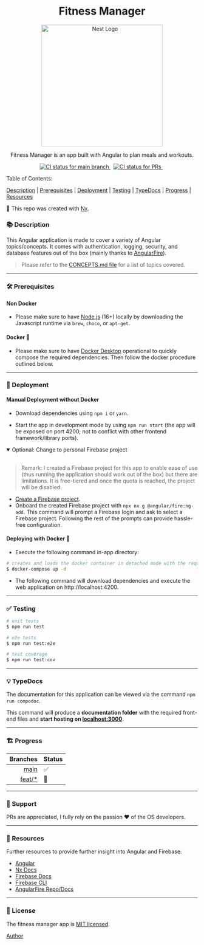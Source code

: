 <h1 align="center">Fitness Manager</h1>

<p align="center">
  <a href="https://angular.io/" target="blank"><img src="https://angular.io/assets/images/logos/angular/angular.svg" width="320" alt="Nest Logo" /></a>
</p>

<p align="center">Fitness Manager is an app built with Angular to plan meals and workouts.
</p>

<p align="center">
  <a href="https://github.com/msanvarov/fitness-manager/actions/workflows/firebase-hosting-merge.yml">
    <img src="https://github.com/msanvarov/fitness-manager/actions/workflows/firebase-hosting-merge.yml/badge.svg" alt="CI status for main branch" />
  </a>&nbsp;
  <a href="https://github.com/msanvarov/fitness-manager/actions/workflows/firebase-hosting-pull-request.yml">
    <img src="https://github.com/msanvarov/fitness-manager/actions/workflows/firebase-hosting-pull-request.yml/badge.svg" alt="CI status for PRs" />
  </a>&nbsp;
</p>

Table of Contents:

[Description](#-description) |
[Prerequisites](#%EF%B8%8F-prerequisites) |
[Deployment](#-deployment) |
[Testing](#-testing) |
[TypeDocs](#-typedocs) |
[Progress](#-progress) |
[Resources](#-resources)

🔎 This repo was created with [Nx](https://nx.dev/).

### 📚 Description

This Angular application is made to cover a variety of Angular topics/concepts. It comes with authentication, logging, security, and database features out of the box (mainly thanks to [AngularFire](https://github.com/angular/angularfire)).

> Please refer to the [CONCEPTS.md file](CONCEPTS.md) for a list of topics covered.

---

### 🛠️ Prerequisites

#### Non Docker

- Please make sure to have [Node.js](https://nodejs.org/en/download/) (16+) locally by downloading the Javascript runtime via `brew`, `choco`, or `apt-get`.

#### Docker 🐳

- Please make sure to have [Docker Desktop](https://www.docker.com/products/docker-desktop/) operational to quickly compose the required dependencies. Then follow the docker procedure outlined below.

---

### 🚀 Deployment

#### Manual Deployment without Docker

- Download dependencies using `npm i` or `yarn`.

- Start the app in development mode by using `npm run start` (the app will be exposed on port 4200; not to conflict with other frontend framework/library ports).

<details open>
<summary>Optional: Change to personal Firebase project</summary>
<br>

> Remark: I created a Firebase project for this app to enable ease of use (thus running the application should work out of the box) but there are limitations. It is free-tiered and once the quota is reached, the project will be disabled.

- [Create a Firebase project](https://cloud.google.com/firestore/docs/client/get-firebase).
- Onboard the created Firebase project with `npx nx g @angular/fire:ng-add`. This command will prompt a Firebase login and ask to select a Firebase project. Following the rest of the prompts can provide hassle-free configuration.
</details>

#### Deploying with Docker 🐳

- Execute the following command in-app directory:

```bash
# creates and loads the docker container in detached mode with the required configuration
$ docker-compose up -d
```

- The following command will download dependencies and execute the web application on http://localhost:4200.

---

### ✅ Testing

```bash
# unit tests
$ npm run test

# e2e tests
$ npm run test:e2e

# test coverage
$ npm run test:cov
```

---

### 💡 TypeDocs

The documentation for this application can be viewed via the command `npm run compodoc`.

This command will produce a **documentation folder** with the required front-end files and **start hosting on [localhost:3000](http://localhost:3000/)**.

---

### 🏗️ Progress

|                                                         Branches | Status |
| ---------------------------------------------------------------: | :----- |
|             [main](https://github.com/msanvarov/fitness-manager) | ✅     |
| [feat/\*](https://github.com/msanvarov/fitness-manager/branches) | 🚧     |

---

### 👥 Support

PRs are appreciated, I fully rely on the passion ❤️ of the OS developers.

---

### 📖 Resources

Further resources to provide further insight into Angular and Firebase:

- [Angular](https://angular.io)
- [Nx Docs](https://nx.dev/getting-started/intro)
- [Firebase Docs](https://firebase.google.com/docs/)
- [Firebase CLI](https://firebase.google.com/docs/cli/)
- [AngularFire Repo/Docs](https://github.com/angular/angularfire)

---

### 📇 License

The fitness manager app is [MIT licensed](LICENSE).

[Author](https://sal-anvarov.tech/)
